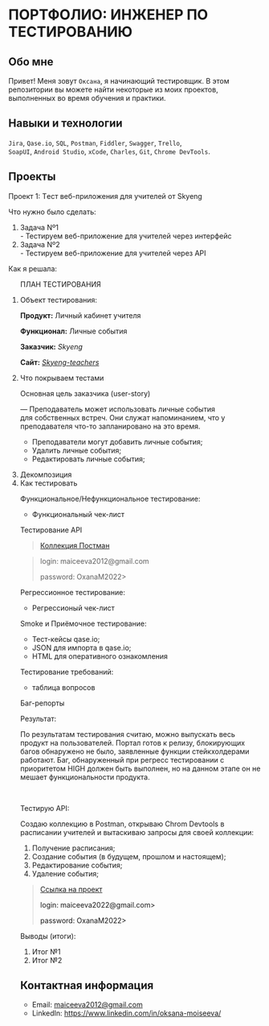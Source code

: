 # ПОРТФОЛИО: ИНЖЕНЕР ПО ТЕСТИРОВАНИЮ

## Обо мне  

Привет! Меня зовут ``Оксана``, я начинающий тестировщик.
В этом репозитории вы можете найти некоторые из моих проектов, выполненных во время обучения и практики.
<br> 

## Навыки и технологии
``Jira``, ``Qase.io``, ``SQL``, ``Postman``, ``Fiddler``, ``Swagger``, ``Trello``, <br>
``SoapUI``, ``Android Studio``, ``xCode``, ``Charles``, ``Git``, ``Chrome DevTools``.

## Проекты

<p> Проект 1: Tест веб-приложения для учителей от Skyeng</p> 

<p>Что нужно было сделать:<p>
<ol> 
<li>Задача Nº1</li> - Тестируем веб-приложение для учителей через интерфейс
<li>Задача Nº2</li> - Тестируем веб-приложение для учителей через API
</ol>

<p>Как я решала:<p> 
  <ol>
    <p>ПЛАН ТЕСТИРОВАНИЯ<p>
      
<li>Объект тестирования:</li>
    
**Продукт:** Личный кабинет учителя

**Функционал:** Личные события

**Заказчик:** *Skyeng*

**Сайт:** [*Skyeng-teachers*](https://new-teachers.skyeng.ru/)<p>

<li>Что покрываем тестами</li>

<p>Основная цель заказчика (user-story)<p>
  
  <p>— Преподаватель может использовать личные события для собственных встреч. Они служат напоминанием, что у преподавателя что-то запланировано на это время.

- Преподаватели могут добавить личные события;
- Удалить личные события;
- Редактировать личные события;<p>

<li>Декомпозиция</li>

<li>Как тестировать</li>

<p>Функциональное/Нефункциональное тестирование:
  
   - Функциональный чек-лист</p>

<p>Тестирование API<p>

>  <a href="https://api.postman.com/collections/26927821-2f2fb780-3f0c-4880-9875-79707fd94f01?access_key=PMAT-01H84Z8JZ88X93XFG16WG3BQ0Q">Коллекция Постман</a>

>  <p> login: maiceeva2012@gmail.com<p></p>
>  <p> password: OxanaM2022></p>

<p>Регрессионное тестирование:

- Регрессионый чек-лист</p>

<p>Smoke и Приёмочное тестирование:
  
- Тест-кейсы qase.io;
- JSON для импорта в qase.io;
- HTML для оперативного ознакомления</p>

<p>Тестирование требований:
  
- таблица вопросов</p>

<p>Баг-репорты</p>

<p>Результат:</p>

<p>По результатам тестирования считаю, можно выпускать весь продукт на пользователей. Портал готов к релизу, блокирующих багов обнаружено не было, заявленные функции стейкхолдерами работают. Баг, обнаруженный при регресс тестировании с приоритетом HIGH должен быть выполнен, но на данном этапе он не мешает функциональности продукта.</p>

<br>

<p>Тестирую API:<p>

<p>Создаю коллекцию в Postman, открываю Chrom Devtools в расписании учителей и вытаскиваю запросы для своей коллекции:<p>
    
<ol>
<li>Получение расписания;</li>  
<li>Создание события (в будущем, прошлом и настоящем);</li> 
<li>Редактирование события;</li>  
<li>Удаление события;</li>
</ol>

>  <a href="https://ma-bug-report.atlassian.net/wiki/spaces/~6286578762e0790069a78743/pages/1310721/.+1+2+.">Ссылка на проект<a/>
>  <p> login: maiceeva2022@gmail.com></p>
>  <p> password: OxanaM2022></p>

<p>Выводы (итоги):<p>
  
<ol>
  
<li>Итог №1</li>
<li>Итог №2</li>
  
</ol>

## Контактная информация
- Email: maiceeva2012@gmail.com
- LinkedIn: https://www.linkedin.com/in/oksana-moiseeva/







